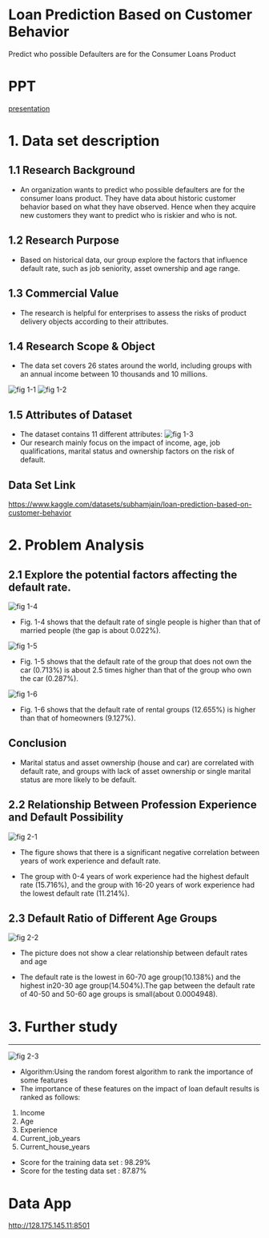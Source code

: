 # Loan Prediction Based on Customer Behavior
 
Predict who possible Defaulters are for the Consumer Loans Product

# PPT

[presentation](https://github.com/huilihan123/Final_Project_Team11/blob/main/Group%2011.pptx)

# 1. Data set description

## 1.1 Research Background

* An organization wants to predict who possible defaulters are for the consumer loans product. They have data about historic customer behavior based on what they have observed. Hence when they acquire new customers they want to predict who is riskier and who is not.

## 1.2 Research Purpose

* Based on historical data, our group explore the factors that influence default rate, such as job seniority, asset ownership and age range.

## 1.3 Commercial Value

* The research is helpful for enterprises to assess the risks of product delivery objects according to their attributes.

## 1.4 Research Scope & Object

* The data set covers 26 states around the world, including groups with an annual income between 10 thousands and 10 millions. 

![fig 1-1](dataset1.png)
![fig 1-2](pic14.png)

## 1.5 Attributes of Dataset
* The dataset contains 11 different attributes:
![fig 1-3](pic3.jpg)
* Our research mainly focus on the impact of income, age, job qualifications, marital status and ownership factors on the risk of default. 

## Data Set Link
<https://www.kaggle.com/datasets/subhamjain/loan-prediction-based-on-customer-behavior>

# 2. Problem Analysis

## 2.1 Explore the potential factors affecting the default rate.

![fig 1-4](pic13.png)
* Fig. 1-4 shows that the default rate of single people is higher than that of married people (the gap is about 0.022%).

![fig 1-5](Car_owner.png)
* Fig. 1-5 shows that the default rate of the group that does not own the car (0.713%) is about 2.5 times higher than that of the group who own the car (0.287%).

![fig 1-6](pic11.png)
* Fig. 1-6 shows that the default rate of rental groups (12.655%) is higher than that of homeowners (9.127%). 

## Conclusion
* Marital status and asset ownership (house and car) are correlated with default rate, and groups with lack of asset ownership or single marital status are more likely to be default.

## 2.2 Relationship Between Profession Experience and Default Possibility
![fig 2-1](pic15.png )
* The figure shows that there is a significant negative correlation between years of work experience and default rate. 

* The group with 0-4 years of work experience had the highest default rate (15.716%), and the group with 16-20 years of work experience had the lowest default rate (11.214%).

## 2.3 Default Ratio of Different Age Groups
![fig 2-2](pic16.png )
* The picture does not show a clear relationship between default rates and age

* The default rate is the lowest in 60-70 age group(10.138%) and the highest in20-30 age group(14.504%).The gap between the default rate of 40-50 and 50-60 age groups is small(about 0.0004948).

# 3. Further study
***
![fig 2-3](pic17.jpg)
* Algorithm:Using the random forest algorithm to rank the importance of some features 
* The importance of these features on the impact of loan default results is ranked as follows:
1. Income
2. Age 
3. Experience 
4. Current_job_years 
5. Current_house_years
* Score for the training data set : 98.29%
* Score for the testing data set : 87.87%

# Data App
<http://128.175.145.11:8501>

